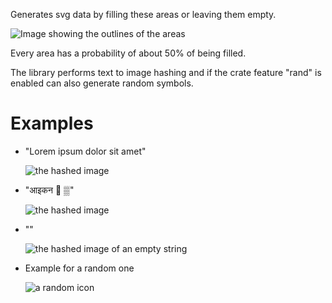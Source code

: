 Generates svg data by filling these areas or leaving them empty.

![Image showing the outlines of the areas](./example_icons/outlines.svg)

Every area has a probability of about 50% of being filled.

The library performs text to image hashing and if the crate
feature "rand" is enabled can also generate random symbols.

# Examples

- "Lorem ipsum dolor sit amet"

    ![the hashed image](./example_icons/Lorem%20ipsum.svg)

- "आइकन 🙂 ▒"

    ![the hashed image](./example_icons/non_ascii.svg)

- ""

    ![the hashed image of an empty string](./example_icons/empty.svg)

- Example for a random one

    ![a random icon](./example_icons/random.svg)